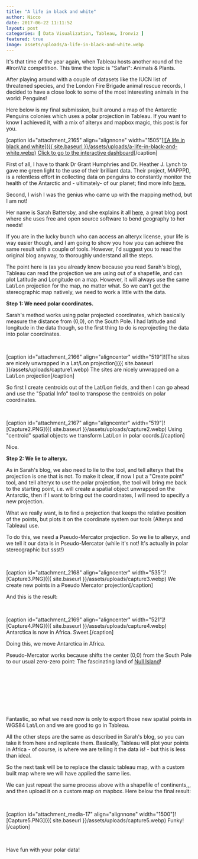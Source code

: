 ```yaml
---
title: "A life in black and white"
author: Nicco
date: 2017-06-22 11:11:52
layout: post
categories: [ Data Visualization, Tableau, Ironviz ]
featured: true
image: assets/uploads/a-life-in-black-and-white.webp
---
```


It's that time of the year again, when Tableau hosts another round of the #IronViz competition. This time the topic is "Safari": Animals & Plants.

After playing around with a couple of datasets like the IUCN list of threatened species, and the London Fire Brigade animal rescue records, I decided to have a close look to some of the most interesting animals in the world: Penguins!

Here below is my final submission, built around a map of the Antarctic Penguins colonies which uses a polar projection in Tableau. If you want to know I achieved it, with a mix of alteryx and mapbox magic, this post is for you.

[caption id="attachment\_2165" align="alignnone" width="1505"][![A life in black and white]({{ site.baseurl }}/assets/uploads/a-life-in-black-and-white.webp)](https://public.tableau.com/profile/nicco.cirone#!/vizhome/Alifeinblackandwhite/Alifeinblackandwhite) [Click to go to the interactive dashboard](https://public.tableau.com/profile/nicco.cirone#!/vizhome/Alifeinblackandwhite/Alifeinblackandwhite)[/caption]



First of all, I have to thank Dr Grant Humphries and Dr. Heather J. Lynch to gave me green light to the use of their brilliant data. Their project, MAPPPD, is a relentless effort in collecting data on penguins to constantly monitor the health of the Antarctic and - ultimately- of our planet; find more info [here.](http://www.penguinmap.com/mapppd)

Second, I wish I was the genius who came up with the mapping method, but I am not!

Her name is Sarah Battersby, and she explains it all [here](https://blog.databender.net/2017/03/08/how-to-visualize-polar-projection-data-in-tableau/), a great blog post where she uses free and open source software to bend geography to her needs!

If you are in the lucky bunch who can access an alteryx license, your life is way easier though, and I am going to show you how you can achieve the same result with a couple of tools. However, I'd suggest you to read the original blog anyway, to thoroughly understand all the steps.

The point here is (as you already know because you read Sarah's blog), Tableau can read the projection we are using out of a shapefile, and can plot Latitude and Longitude on a map. However, it will always use the same Lat/Lon projection for the map, no matter what. So we can't get the stereographic map natively, we need to work a little with the data.

**Step 1: We need polar coordinates.**

Sarah's method works using polar projected coordinates, which basically measure the distance from (0,0), on the South Pole. I had latitude and longitude in the data though, so the first thing to do is reprojecting the data into polar coordinates.

 

[caption id="attachment\_2166" align="aligncenter" width="519"]![The sites are nicely unwrapped in a Lat/Lon projection]({{ site.baseurl }}/assets/uploads/capture1.webp) The sites are nicely unwrapped on a Lat/Lon projection[/caption]

So first I create centroids out of the Lat/Lon fields, and then I can go ahead and use the "Spatial Info" tool to transpose the centroids on polar coordinates.

 

[caption id="attachment\_2167" align="aligncenter" width="519"]![Capture2.PNG]({{ site.baseurl }}/assets/uploads/capture2.webp) Using "centroid" spatial objects we transform Lat/Lon in polar coords.[/caption]

Nice.

**Step 2: We lie to alteryx.**

As in Sarah's blog, we also need to lie to the tool, and tell alteryx that the projection is one that is not. To make it clear, if now I put a "Create point" tool, and tell alteryx to use the polar projection, the tool will bring me back to the starting point, i.e. will create a spatial object unwrapped on the Antarctic, then if I want to bring out the coordinates, I will need to specify a new projection.

What we really want, is to find a projection that keeps the relative position of the points, but plots it on the coordinate system our tools (Alteryx and Tableau) use.

To do this, we need a Pseudo-Mercator projection. So we lie to alteryx, and we tell it our data is in Pseudo-Mercator (while it's not! It's actually in polar stereographic but ssst!)

 

[caption id="attachment\_2168" align="aligncenter" width="535"]![Capture3.PNG]({{ site.baseurl }}/assets/uploads/capture3.webp) We create new points in a Pseudo Mercator projection[/caption]

And this is the result:

 

[caption id="attachment\_2169" align="aligncenter" width="521"]![Capture4.PNG]({{ site.baseurl }}/assets/uploads/capture4.webp) Antarctica is now in Africa. Sweet.[/caption]

Doing this, we move Antarctica in Africa.

Pseudo-Mercator works because shifts the center (0,0) from the South Pole to our usual zero-zero point: The fascinating land of [Null Island](http://www.nullisland.com/)!

 

 

 

 

Fantastic, so what we need now is only to export those new spatial points in WGS84 Lat/Lon and we are good to go in Tableau.

All the other steps are the same as described in Sarah's blog, so you can take it from here and replicate them. Basically, Tableau will plot your points in Africa - of course, is where we are telling it the data is! - but this is less than ideal.

So the next task will be to replace the classic tableau map, with a custom built map where we will have applied the same lies.

We can just repeat the same process above with a shapefile of continents,,, and then upload it on a custom map on mapbox. Here below the final result:

 

[caption id="attachment\_media-17" align="alignnone" width="1500"]![Capture5.PNG]({{ site.baseurl }}/assets/uploads/capture5.webp) Funky![/caption]

 

Have fun with your polar data!
